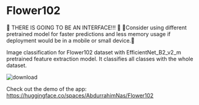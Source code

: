 # Flower102
📌 THERE IS GOING TO BE AN INTERFACE!!! 📌
📌Consider using different pretrained model for faster predictions and less memory usage if deployment would be in a mobile or small device.📌

Image classification for Flower102 dataset with EfficientNet_B2_v2_m pretrained feature extraction model. It classifies all classes with the whole dataset.


![download](https://github.com/AbdurrahimNas/Flower102/assets/87318891/693637ec-8886-45f9-8e69-7952273a722e)



Check out the demo of the app: https://huggingface.co/spaces/AbdurrahimNas/Flower102


